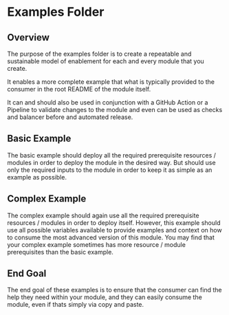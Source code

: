 # Examples Folder

## Overview

The purpose of the examples folder is to create a repeatable and sustainable model of enablement for each and every module that you create.

It enables a more complete example that what is typically provided to the consumer in the root README of the module itself.

It can and should also be used in conjunction with a GitHub Action or a Pipeline to validate changes to the module and even can be used as checks and balancer before and automated release.

## Basic Example

The basic example should deploy all the required prerequisite resources / modules in order to deploy the module in the desired way. But should use only the required inputs to the module in order to keep it as simple as an example as possible.

## Complex Example

The complex example should again use all the required prerequisite resources / modules in order to deploy itself. However, this example should use all possible variables available to provide examples and context on how to consume the most advanced version of this module. You may find that your complex example sometimes has more resource / module prerequisites than the basic example.

## End Goal

The end goal of these examples is to ensure that the consumer can find the help they need within your module, and they can easily consume the module, even if thats simply via copy and paste.
